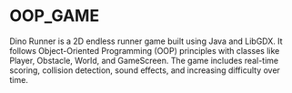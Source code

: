 # OOP_GAME
Dino Runner is a 2D endless runner game built using Java and LibGDX. It follows Object-Oriented Programming (OOP) principles with classes like Player, Obstacle, World, and GameScreen. The game includes real-time scoring, collision detection, sound effects, and increasing difficulty over time.
